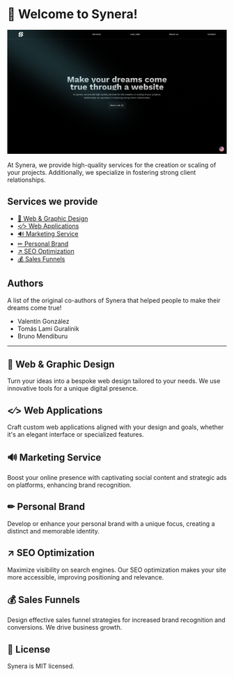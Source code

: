 # 👋 Welcome to Synera!

![Logo del Proyecto](apps/synera-web/public/icons/synera-web.png)

At Synera, we provide high-quality services for the creation or scaling of your projects. Additionally, we specialize in fostering strong client relationships.

## Services we provide

- [🎨 Web & Graphic Design](#-web--graphic-design)
- [<⁄> Web Applications](#-web-applications)
- [🔊 Marketing Service](#-marketing-service)
- [✏ Personal Brand](#-personal-brand)
- [↗ SEO Optimization](#-seo-optimization)
- [💰 Sales Funnels](#-sales-funnels)

## Authors

A list of the original co-authors of Synera that helped people to make their dreams come true!

- Valentín González
- Tomás Lami Guralinik
- Bruno Mendiburu

---

## 🎨 Web & Graphic Design

Turn your ideas into a bespoke web design tailored to your needs. We use innovative tools for a unique digital presence.

## <⁄> Web Applications

Craft custom web applications aligned with your design and goals, whether it's an elegant interface or specialized features.

## 🔊 Marketing Service

Boost your online presence with captivating social content and strategic ads on platforms, enhancing brand recognition.

## ✏ Personal Brand

Develop or enhance your personal brand with a unique focus, creating a distinct and memorable identity.

## ↗ SEO Optimization

Maximize visibility on search engines. Our SEO optimization makes your site more accessible, improving positioning and relevance.

## 💰 Sales Funnels

Design effective sales funnel strategies for increased brand recognition and conversions. We drive business growth.

## 📒 License

Synera is MIT licensed.
